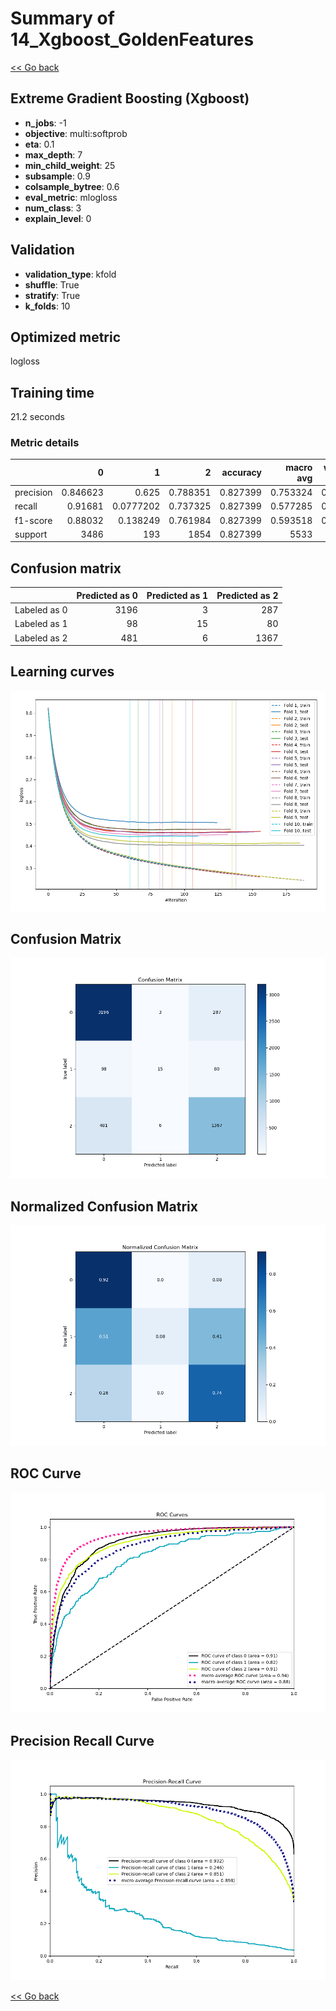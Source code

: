 # Summary of 14_Xgboost_GoldenFeatures

[<< Go back](../README.md)


## Extreme Gradient Boosting (Xgboost)
- **n_jobs**: -1
- **objective**: multi:softprob
- **eta**: 0.1
- **max_depth**: 7
- **min_child_weight**: 25
- **subsample**: 0.9
- **colsample_bytree**: 0.6
- **eval_metric**: mlogloss
- **num_class**: 3
- **explain_level**: 0

## Validation
 - **validation_type**: kfold
 - **shuffle**: True
 - **stratify**: True
 - **k_folds**: 10

## Optimized metric
logloss

## Training time

21.2 seconds

### Metric details
|           |           0 |           1 |           2 |   accuracy |   macro avg |   weighted avg |   logloss |
|:----------|------------:|------------:|------------:|-----------:|------------:|---------------:|----------:|
| precision |    0.846623 |   0.625     |    0.788351 |   0.827399 |    0.753324 |       0.819366 |  0.453055 |
| recall    |    0.91681  |   0.0777202 |    0.737325 |   0.827399 |    0.577285 |       0.827399 |  0.453055 |
| f1-score  |    0.88032  |   0.138249  |    0.761984 |   0.827399 |    0.593518 |       0.814783 |  0.453055 |
| support   | 3486        | 193         | 1854        |   0.827399 | 5533        |    5533        |  0.453055 |


## Confusion matrix
|              |   Predicted as 0 |   Predicted as 1 |   Predicted as 2 |
|:-------------|-----------------:|-----------------:|-----------------:|
| Labeled as 0 |             3196 |                3 |              287 |
| Labeled as 1 |               98 |               15 |               80 |
| Labeled as 2 |              481 |                6 |             1367 |

## Learning curves
![Learning curves](learning_curves.png)
## Confusion Matrix

![Confusion Matrix](confusion_matrix.png)


## Normalized Confusion Matrix

![Normalized Confusion Matrix](confusion_matrix_normalized.png)


## ROC Curve

![ROC Curve](roc_curve.png)


## Precision Recall Curve

![Precision Recall Curve](precision_recall_curve.png)



[<< Go back](../README.md)
